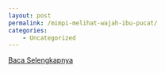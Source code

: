 ```yaml
---
layout: post
permalink: /mimpi-melihat-wajah-ibu-pucat/
categories:
    - Uncategorized
---
```


[Baca Selengkapnya](/04)